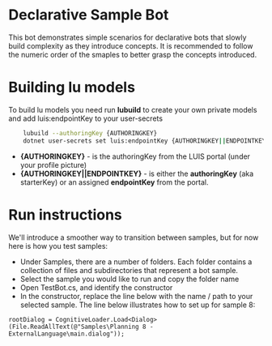 ﻿# Declarative Sample Bot

This bot demonstrates simple scenarios for declarative bots that slowly build complexity as they introduce concepts. It is
recommended to follow the numeric order of the smaples to better grasp the concepts introduced.

# Building lu models
To build lu models you need run **lubuild** to create your own private models and add luis:endpointKey to your user-secrets

```bash
    lubuild --authoringKey {AUTHORINGKEY}
    dotnet user-secrets set luis:endpointKey {AUTHORINGKEY||ENDPOINTKEY}
```

* **{AUTHORINGKEY}** - is the authoringKey from the LUIS portal (under your profile picture)
* **{AUTHORINGKEY||ENDPOINTKEY}** - is either the **authoringKey** (aka starterKey) or an assigned **endpointKey** from the portal.


# Run instructions

We'll introduce a smoother way to transition between samples, but for now here is how you test samples:

- Under Samples, there are a number of folders. Each folder contains a collection of files and subdirectories that 
represent a bot sample.
- Select the sample you would like to run and copy the folder name
- Open TestBot.cs, and identify the constructor
- In the constructor, replace the line below with the name / path to your selected sample. The line below illustrates how to set up for sample 8:

```
rootDialog = CognitiveLoader.Load<Dialog>(File.ReadAllText(@"Samples\Planning 8 - ExternalLanguage\main.dialog"));
```



